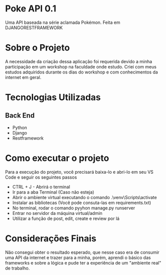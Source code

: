 # Poke API 0.1

Uma API baseada na série aclamada Pokémon. Feita em DJANGORESTFRAMEWORK

# Sobre o Projeto

A necessidade da criação dessa aplicação foi requerida devido a minha participação em um workshop na faculdade onde estudo.
Criei com meus estudos adquiridos durante os dias do workshop e com conhecimentos da internet em geral.

# Tecnologias Utilizadas

## Back End

- Python
- Django
- Restframework

# Como executar o projeto

Para a execução do projeto, você precisará baixa-lo e abri-lo em seu VS Code e seguir os seguintes passos

- CTRL + J - Abrirá o terminal
- Ir para a aba Terminal (Caso não esteja)
- Abrir o ambiente virtual executando o comando .\venv\Scripts\activate
- Instalar as bibliotecas (Você pode consuta-las em requirements.txt)
- No terminal, rodar o comando pyyhon manage.py runserver
- Entrar no servidor da máquina virtual/admin
- Utilizar a função de post, edit, create e review por lá

# Considerações Finais

Não consegui obter o resultado esperado, que nesse caso era de consumir uma API da internet e trazer para a minha, porém,
aprendi o básico das frameworks e sobre a lógica e pude ter a experiência de um "ambiente real" de trabalho.

